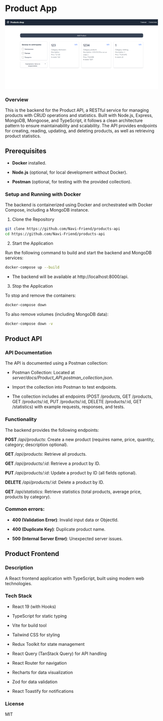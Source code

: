 # Product App

![Product App](image.png)

### Overview
This is the backend for the Product API, a RESTful service for managing products with CRUD operations and statistics. Built with Node.js, Express, MongoDB, Mongoose, and TypeScript, it follows a clean architecture pattern to ensure maintainability and scalability. The API provides endpoints for creating, reading, updating, and deleting products, as well as retrieving product statistics.

## Prerequisites
- **Docker** installed.
- **Node.js** (optional, for local development without Docker).

- **Postman** (optional, for testing with the provided collection).

### Setup and Running with Docker

The backend is containerized using Docker and orchestrated with Docker Compose, including a MongoDB instance.

1. Clone the Repository
```bash
git clone https://github.com/Navi-Friend/products-api
cd https://github.com/Navi-Friend/products-api
```

2. Start the Application

Run the following command to build and start the backend and MongoDB services:
```bash
docker-compose up --build
```
- The backend will be available at http://localhost:8000/api.

3. Stop the Application

To stop and remove the containers:
```bash
docker-compose down
```
To also remove volumes (including MongoDB data):

```bash
docker-compose down -v
```

## Product API

### API Documentation
The API is documented using a Postman collection:

- Postman Collection: Located at *server/docs/Product_API.postman_collection.json*.

- Import the collection into Postman to test endpoints.

- The collection includes all endpoints (POST /products, GET /products, GET /products/:id, PUT /products/:id, DELETE /products/:id, GET /statistics) with example requests, responses, and tests.

### Functionality
The backend provides the following endpoints:

**POST** */api/products*: Create a new product (requires name, price, quantity, category; description optional).

**GET** */api/products*: Retrieve all products.

**GET** */api/products/:id*: Retrieve a product by ID.

**PUT** */api/products/:id*: Update a product by ID (all fields optional).

**DELETE** */api/products/:id*: Delete a product by ID.

**GET** */api/statistics*: Retrieve statistics (total products, average price, products by category).


### Common errors: 
- **400 (Validation Error)**: Invalid input data or ObjectId.

- **400 (Duplicate Key)**: Duplicate product name.

- **500 (Internal Server Error)**: Unexpected server issues.

## Product Frontend

### Description
A React frontend application with TypeScript, built using modern web technologies.

### Tech Stack
- React 19 (with Hooks)

- TypeScript for static typing

- Vite for build tool

- Tailwind CSS for styling

- Redux Toolkit for state management

- React Query (TanStack Query) for API handling

- React Router for navigation

- Recharts for data visualization

- Zod for data validation

- React Toastify for notifications

### License
MIT